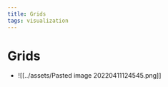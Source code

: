 ```yaml
---
title: Grids
tags: visualization
---
```


# Grids
- ![[../assets/Pasted image 20220411124545.png]]














































